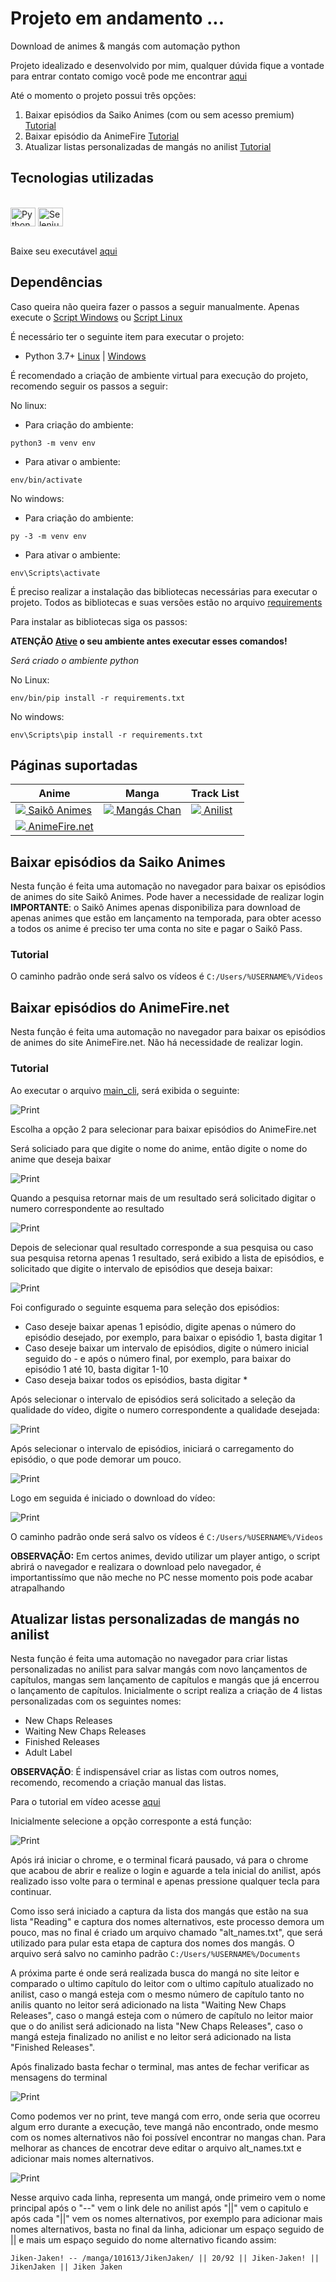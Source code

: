 # Projeto em andamento ...

Download de animes & mangás com automação python

Projeto idealizado e desenvolvido por mim, qualquer dúvida fique a vontade para entrar contato comigo você pode me encontrar [aqui](https://linktr.ee/mariodac)



Até o momento o projeto possui três opções:

1. Baixar episódios da Saiko Animes (com ou sem acesso premium) [Tutorial](#item1)
2. Baixar episódio da AnimeFire [Tutorial](#item2)
3. Atualizar listas personalizadas de mangás no anilist [Tutorial](#item3)

## Tecnologias utilizadas

<div style="display: inline_block"><br>
  <img align="center" alt="Python" height="30" width="40" src="https://raw.githubusercontent.com/devicons/devicon/master/icons/python/python-original.svg">
  <img align="center" alt="Selenium" height="30" width="40" src="https://raw.githubusercontent.com/devicons/devicon/master/icons/selenium/selenium-original.svg">
</div><br>

Baixe seu executável [aqui](https://github.com/mariodac/animes-downloader/releases/download/beta/beta_teste_CLI.exe)


## Dependências

Caso queira não queira fazer o passos a seguir manualmente. Apenas execute o [Script Windows](start_CLI.bat) ou [Script Linux](start_CLI.sh)


É necessário ter o seguinte item para executar o projeto:
- Python 3.7+ [Linux](https://python.org.br/instalacao-linux/) | [Windows](https://www.python.org/downloads/)

É recomendado a criação de ambiente virtual para execução do projeto, recomendo seguir os passos a seguir:

<a id="ancora1"></a>

No linux:
- Para criação do ambiente:
```
python3 -m venv env
```
- Para ativar o ambiente:
```
env/bin/activate
```
No windows:
- Para criação do ambiente:
```
py -3 -m venv env
```
- Para ativar o ambiente:
```
env\Scripts\activate
```

É preciso realizar a instalação das bibliotecas necessárias para executar o projeto.
Todos as bibliotecas e suas versões estão no arquivo [requirements](requirements.txt)

Para instalar as bibliotecas siga os passos:

**ATENÇÃO [Ative](#ancora1) o seu ambiente antes executar esses comandos!**

*Será criado o ambiente python*


No Linux:
```
env/bin/pip install -r requirements.txt
```

No windows:
```
env\Scripts\pip install -r requirements.txt
```



## Páginas suportadas

<table>
    <thead>
      <tr>
        <th>Anime</th>
        <th>Manga</th>
        <th>Track List</th>
      </tr>
    </thead>
    <tbody>
        <tr>
            <td><a href="https://saikoanimes.net"><img src="https://www.google.com/s2/favicons?domain=https://saikoanimes.net"> Saikô Animes</a></td>
            <td><a href="https://mangaschan.net"><img src="https://www.google.com/s2/favicons?domain=https://mangaschan.net"> Mangás Chan</a></td>
            <td><a href="https://anilist.co"><img src="https://www.google.com/s2/favicons?domain=https://anilist.co"> Anilist</a></td>
        </tr>
        <tr>
            <td><a href="https://animefire.net"><img src="https://www.google.com/s2/favicons?domain=https://animefire.net"> AnimeFire.net</a></td>
            <td></td>
            <td></td>
        </tr>
    </tbody>
  </table>

<a id="item1"></a>

## Baixar episódios da Saiko Animes
Nesta função é feita uma automação no navegador para baixar os episódios de animes do site Saikô Animes. Pode haver a necessidade de realizar login
**IMPORTANTE**: o Saikô Animes apenas disponibiliza para download de apenas animes que estão em lançamento na temporada, para obter acesso a todos os anime é preciso ter uma conta no site e pagar o Saikô Pass.

### Tutorial

 O caminho padrão onde será salvo os vídeos é `C:/Users/%USERNAME%/Videos`


<a id="item2"></a>

## Baixar episódios do AnimeFire.net
Nesta função é feita uma automação no navegador para baixar os episódios de animes do site AnimeFire.net. Não há necessidade de realizar login.

### Tutorial

Ao executar o arquivo [main_cli](main_cli.py), será exibida o seguinte:

![Print](https://github.com/mariodac/animes-downloader/blob/main/.imagens/Screenshot_1.png?raw=true)

Escolha a opção 2 para selecionar para baixar episódios do AnimeFire.net

Será soliciado para que digite o nome do anime, então digite o nome do anime que deseja baixar

![Print](https://github.com/mariodac/animes-downloader/blob/main/.imagens/Screenshot_2.png?raw=true)


Quando a pesquisa retornar mais de um resultado será solicitado digitar o numero correspondente ao resultado

![Print](https://github.com/mariodac/animes-downloader/blob/main/.imagens/Screenshot_4.png?raw=true)

Depois de selecionar qual resultado corresponde a sua pesquisa ou caso sua pesquisa retorna apenas 1 resultado, será exibido a lista de episódios, e solicitado que digite o intervalo de episódios que deseja baixar:

 ![Print](https://github.com/mariodac/animes-downloader/blob/main/.imagens/Screenshot_5.png?raw=true)

Foi configurado o seguinte esquema para seleção dos episódios:

 - Caso deseje baixar apenas 1 episódio, digite apenas o número do episódio desejado, por exemplo, para baixar o episódio 1, basta digitar 1
 - Caso deseje baixar um intervalo de episódios, digite o número inicial seguido do - e após o número final, por exemplo, para baixar do episódio 1 até 10, basta digitar 1-10
 - Caso deseja baixar todos os episódios, basta digitar *

 Após selecionar o intervalo de episódios será solicitado a seleção da qualidade do vídeo, digite o numero correspondente a qualidade desejada:

 ![Print](https://github.com/mariodac/animes-downloader/blob/main/.imagens/Screenshot_6.png?raw=true)

 Após selecionar o intervalo de episódios, iniciará o carregamento do episódio, o que pode demorar um pouco.

  ![Print](https://github.com/mariodac/animes-downloader/blob/main/.imagens/Screenshot_3.png?raw=true)

 Logo em seguida é iniciado o download do vídeo:

 ![Print](https://github.com/mariodac/animes-downloader/blob/main/.imagens/Screenshot_7.png?raw=true)

 O caminho padrão onde será salvo os vídeos é `C:/Users/%USERNAME%/Videos`

**OBSERVAÇÃO:** Em certos animes, devido utilizar um player antigo, o script abrirá o navegador e realizara o download pelo navegador, é importantissímo que não meche no PC nesse momento pois pode acabar atrapalhando


<a id="item3"></a>

## Atualizar listas personalizadas de mangás no anilist

Nesta função é feita uma automação no navegador para criar listas personalizadas no anilist para salvar mangás com novo lançamentos de capítulos, mangas sem lançamento de capítulos e mangás que já encerrou o lançamento de capítulos. Inicialmente o script realiza a criação de 4 listas personalizadas com os seguintes nomes:

- New Chaps Releases
- Waiting New Chaps Releases
- Finished Releases
- Adult Label

**OBSERVAÇÃO**: É indispensável criar as listas com outros nomes, recomendo, recomendo a criação manual das listas.

Para o tutorial em vídeo acesse [aqui](https://www.youtube.com/watch?v=o7lu4Tc5kCM)

Inicialmente selecione a opção corresponte a está função:

 ![Print](https://github.com/mariodac/animes-downloader/blob/main/.imagens/Screenshot_8.png?raw=true)

 Após irá iniciar o chrome, e o terminal ficará pausado, vá para o chrome que acabou de abrir e realize o login e aguarde a tela inicial do anilist, após realizado isso volte para o terminal e apenas pressione qualquer tecla para continuar.

Como isso será iniciado a captura da lista dos mangás que estão na sua lista "Reading" e captura dos nomes alternativos, este processo demora um pouco, mas no final é criado um arquivo chamado "alt_names.txt", que será utilizado para pular esta etapa de captura dos nomes dos mangás. O arquivo será salvo no caminho padrão `C:/Users/%USERNAME%/Documents`

A próxima parte é onde será realizada busca do mangá no site leitor e comparado o ultimo capítulo do leitor com o ultimo capítulo atualizado no anilist, caso o mangá esteja com o mesmo número de capítulo tanto no anilis quanto no leitor será adicionado na lista "Waiting New Chaps Releases", caso o mangá esteja com o número de capítulo no leitor maior que o do anilist será adicionado na lista "New Chaps Releases", caso o mangá esteja finalizado no anilist e no leitor será adicionado na lista "Finished Releases".

Após finalizado basta fechar o terminal, mas antes de fechar verificar as mensagens do terminal

![Print](https://github.com/mariodac/animes-downloader/blob/main/.imagens/Screenshot_11.png?raw=true)

Como podemos ver no print, teve mangá com erro, onde seria que ocorreu algum erro durante a execução, teve mangá não encontrado, onde mesmo com os nomes alternativos não foi possível encontrar no mangas chan. Para melhorar as chances de encotrar deve editar o arquivo alt_names.txt e adicionar mais nomes alternativos.

![Print](https://github.com/mariodac/animes-downloader/blob/main/.imagens/Screenshot_10.png?raw=true)

Nesse arquivo cada linha, representa um mangá, onde primeiro vem o nome principal após o "--" vem o link dele no anilist após "||" vem o capitulo e após cada "||" vem os nomes alternativos, por exemplo para adicionar mais nomes alternativos, basta no final da linha, adicionar um espaço seguido de || e mais um espaço seguido do nome alternativo ficando assim:

`Jiken-Jaken! -- /manga/101613/JikenJaken/ || 20/92 || Jiken-Jaken! || JikenJaken || Jiken Jaken`

